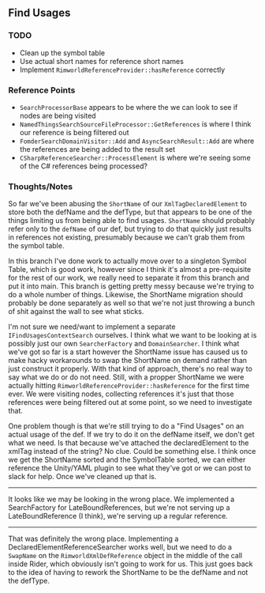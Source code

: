 ## Find Usages

### TODO
 * Clean up the symbol table
 * Use actual short names for reference short names
 * Implement `RimworldReferenceProvider::hasReference` correctly

### Reference Points
 * `SearchProcessorBase` appears to be where the we can look to see if nodes are being visited
 * `NamedThingsSearchSourceFileProcessor::GetReferences` is where I think our reference is being filtered out
 * `FomderSearchDomainVisitor::Add` and `AsyncSearchResult::Add` are where the references are being added to the result set
 * `CSharpReferenceSearcher::ProcessElement` is where we're seeing some of the C# references being processed?

### Thoughts/Notes
So far we've been abusing the `ShortName` of our `XmlTagDeclaredElement` to store both the defName and the defType, but
that appears to be one of the things limiting us from being able to find usages. `ShortName` should probably refer only
to the `defName` of our def, but trying to do that quickly just results in references not existing, presumably because
we can't grab them from the symbol table.

In this branch I've done work to actually move over to a singleton Symbol Table, which is good work, however since I think
it's almost a pre-requisite for the rest of our work, we really need to separate it from this branch and put it into main.
This branch is getting pretty messy because we're trying to do a whole number of things. Likewise, the ShortName migration
should probably be done separately as well so that we're not just throwing a bunch of shit against the wall to see what sticks.

I'm not sure we need/want to implement a separate `IFindUsagesContextSearch` ourselves. I think what we want to be looking
at is possibly just our own `SearcherFactory` and `DomainSearcher`. I think what we've got so far is a start however the
ShortName issue has caused us to make hacky workarounds to swap the ShortName on demand rather than just construct it properly.
With that kind of approach, there's no real way to say what we do or do not need. Still, with a propper ShortName we were
actually hitting `RimworldReferenceProvider::hasReference` for the first time ever. We were visiting nodes, collecting references
it's just that those references were being filtered out at some point, so we need to investigate that.

One problem though is that we're still trying to do a "Find Usages" on an actual usage of the def. If we try to do it on the
defName itself, we don't get what we need. Is that because we've attached the declaredElement to the xmlTag instead of the
string? No clue. Could be something else. I think once we get the ShortName sorted and the SymbolTable sorted, we can either
reference the Unity/YAML plugin to see what they've got or we can post to slack for help. Once we've cleaned up that is.

-----

It looks like we may be looking in the wrong place. We implemented a SearchFactory for LateBoundReferences, but we're
not serving up a LateBoundReference (I think), we're serving up a regular reference.

-----

That was definitely the wrong place. Implementing a DeclaredElementReferenceSearcher works well, but we need to do a 
`SwapName` on the `RimworldXmlDefReference` object in the middle of the call inside Rider, which obviously isn't going to
work for us. This just goes back to the idea of having to rework the ShortName to be the defName and not the defType.